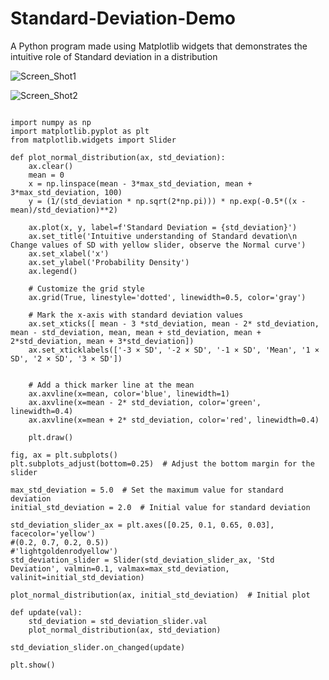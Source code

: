 # Standard-Deviation-Demo
 A Python program made using Matplotlib widgets that demonstrates the intuitive role of Standard deviation in  a distribution 




![Screen_Shot1]('https://github.com/kephalian/Standard-Deviation-Demo/blob/main/Screenshot_20230826-151509_Pydroid%203.png?raw=true')




![Screen_Shot2]("https://github.com/kephalian/Standard-Deviation-Demo/blob/main/Screenshot_20230826-151551_Pydroid%203.png?raw=true")




````

import numpy as np
import matplotlib.pyplot as plt
from matplotlib.widgets import Slider

def plot_normal_distribution(ax, std_deviation):
    ax.clear()
    mean = 0
    x = np.linspace(mean - 3*max_std_deviation, mean + 3*max_std_deviation, 100)
    y = (1/(std_deviation * np.sqrt(2*np.pi))) * np.exp(-0.5*((x - mean)/std_deviation)**2)

    ax.plot(x, y, label=f'Standard Deviation = {std_deviation}')
    ax.set_title('Intuitive understanding of Standard devation\n Change values of SD with yellow slider, observe the Normal curve')
    ax.set_xlabel('x')
    ax.set_ylabel('Probability Density')
    ax.legend()

    # Customize the grid style
    ax.grid(True, linestyle='dotted', linewidth=0.5, color='gray')
    
    # Mark the x-axis with standard deviation values
    ax.set_xticks([ mean - 3 *std_deviation, mean - 2* std_deviation,   mean - std_deviation, mean, mean + std_deviation, mean + 2*std_deviation, mean + 3*std_deviation])
    ax.set_xticklabels(['-3 × SD', '-2 × SD', '-1 × SD', 'Mean', '1 × SD', '2 × SD', '3 × SD'])
    

    # Add a thick marker line at the mean
    ax.axvline(x=mean, color='blue', linewidth=1)
    ax.axvline(x=mean - 2* std_deviation, color='green', linewidth=0.4)
    ax.axvline(x=mean + 2* std_deviation, color='red', linewidth=0.4)

    plt.draw()

fig, ax = plt.subplots()
plt.subplots_adjust(bottom=0.25)  # Adjust the bottom margin for the slider

max_std_deviation = 5.0  # Set the maximum value for standard deviation
initial_std_deviation = 2.0  # Initial value for standard deviation

std_deviation_slider_ax = plt.axes([0.25, 0.1, 0.65, 0.03], facecolor='yellow')
#(0.2, 0.7, 0.2, 0.5))
#'lightgoldenrodyellow')
std_deviation_slider = Slider(std_deviation_slider_ax, 'Std Deviation', valmin=0.1, valmax=max_std_deviation, valinit=initial_std_deviation)

plot_normal_distribution(ax, initial_std_deviation)  # Initial plot

def update(val):
    std_deviation = std_deviation_slider.val
    plot_normal_distribution(ax, std_deviation)

std_deviation_slider.on_changed(update)

plt.show()
```` 
